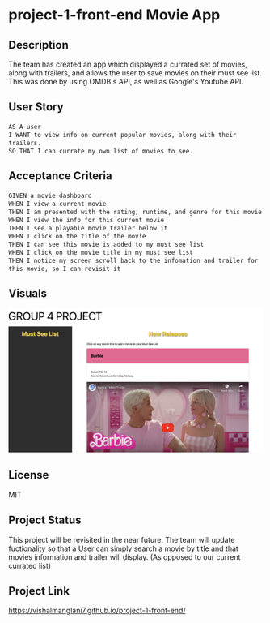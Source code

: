 # project-1-front-end Movie App

## Description
The team has created an app which displayed a currated set of movies, along with trailers, and allows the user to save movies on their must see list. This was done by using OMDB's API, as well as Google's Youtube API.

## User Story

```
AS A user
I WANT to view info on current popular movies, along with their trailers.
SO THAT I can currate my own list of movies to see.
```

## Acceptance Criteria

```
GIVEN a movie dashboard
WHEN I view a current movie
THEN I am presented with the rating, runtime, and genre for this movie
WHEN I view the info for this current movie
THEN I see a playable movie trailer below it
WHEN I click on the title of the movie
THEN I can see this movie is added to my must see list
WHEN I click on the movie title in my must see list
THEN I notice my screen scroll back to the infomation and trailer for this movie, so I can revisit it
```

## Visuals

![screenshot of site](https://github.com/VishalManglani7/project-1-front-end/blob/main/assets/Screenshot%202023-09-11%20at%2012.41.31%20PM.png)

## License

MIT

## Project Status

This project will be revisited in the near future. The team will update fuctionality so that a User can simply search a movie by title and that movies information and trailer will display. (As opposed to our current currated list)

## Project Link

https://vishalmanglani7.github.io/project-1-front-end/
